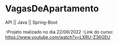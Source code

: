 # VagasDeApartamento
API || Java || Spring-Boot

-Projeto realizado no dia 22/06/2022
-Link do curso: https://www.youtube.com/watch?v=LXRU-Z36GEU
